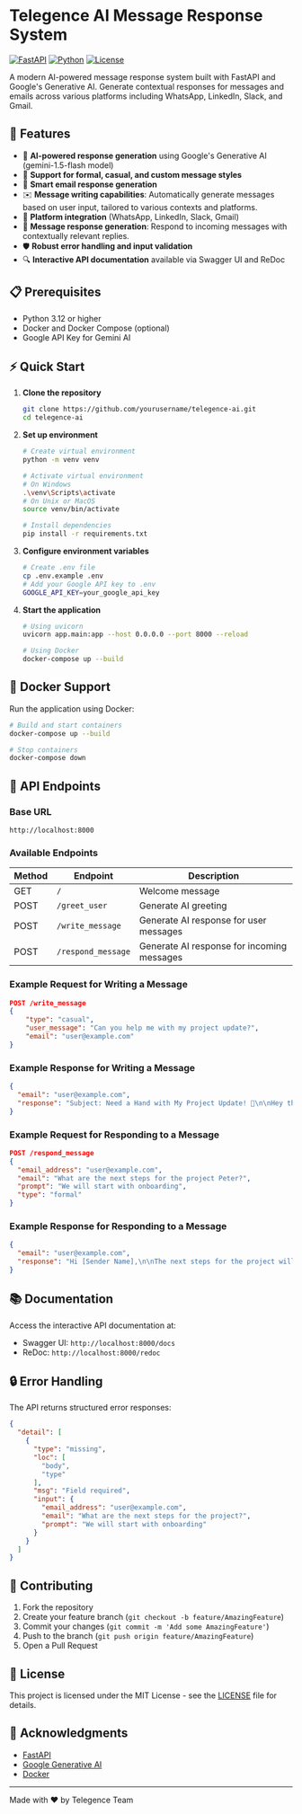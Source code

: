 # Telegence AI Message Response System

[![FastAPI](https://img.shields.io/badge/FastAPI-0.109.2-009688.svg?style=flat&logo=FastAPI&logoColor=white)](https://fastapi.tiangolo.com)
[![Python](https://img.shields.io/badge/python-3.12+-blue.svg?style=flat&logo=python&logoColor=white)](https://www.python.org)
[![License](https://img.shields.io/badge/license-MIT-blue.svg)](LICENSE)

A modern AI-powered message response system built with FastAPI and Google's Generative AI. Generate contextual responses for messages and emails across various platforms including WhatsApp, LinkedIn, Slack, and Gmail.

## 🚀 Features

- 🤖 **AI-powered response generation** using Google's Generative AI (gemini-1.5-flash model)
- 📝 **Support for formal, casual, and custom message styles**
- 📧 **Smart email response generation**
- ✉️ **Message writing capabilities**: Automatically generate messages based on user input, tailored to various contexts and platforms.
- 🔄 **Platform integration** (WhatsApp, LinkedIn, Slack, Gmail)
- 🔄 **Message response generation**: Respond to incoming messages with contextually relevant replies.
- 🛡️ **Robust error handling and input validation**
- 🔍 **Interactive API documentation** available via Swagger UI and ReDoc

## 📋 Prerequisites

- Python 3.12 or higher
- Docker and Docker Compose (optional)
- Google API Key for Gemini AI

## ⚡️ Quick Start

1. **Clone the repository**
   ```bash
   git clone https://github.com/yourusername/telegence-ai.git
   cd telegence-ai
   ```

2. **Set up environment**
   ```bash
   # Create virtual environment
   python -m venv venv

   # Activate virtual environment
   # On Windows
   .\venv\Scripts\activate
   # On Unix or MacOS
   source venv/bin/activate

   # Install dependencies
   pip install -r requirements.txt
   ```

3. **Configure environment variables**
   ```bash
   # Create .env file
   cp .env.example .env
   # Add your Google API key to .env
   GOOGLE_API_KEY=your_google_api_key
   ```

4. **Start the application**
   ```bash
   # Using uvicorn
   uvicorn app.main:app --host 0.0.0.0 --port 8000 --reload

   # Using Docker
   docker-compose up --build
   ```

## 🐳 Docker Support

Run the application using Docker:
```bash
# Build and start containers
docker-compose up --build

# Stop containers
docker-compose down
```

## 🔌 API Endpoints

### Base URL
```
http://localhost:8000
```

### Available Endpoints

| Method | Endpoint          | Description                               |
|--------|-------------------|-------------------------------------------|
| GET    | `/`                | Welcome message                          |
| POST   | `/greet_user`     | Generate AI greeting                     |
| POST   | `/write_message`   | Generate AI response for user messages   |
| POST   | `/respond_message` | Generate AI response for incoming messages |

### Example Request for Writing a Message

```json
POST /write_message
{
    "type": "casual",
    "user_message": "Can you help me with my project update?",
    "email": "user@example.com"
}
```

### Example Response for Writing a Message

```json
{
  "email": "user@example.com",
  "response": "Subject: Need a Hand with My Project Update! 🤘\n\nHey there! 👋\n\nCould you lend a helping hand with my project update? I'm feeling a little stuck and could really use some of your awesome AI brainpower. 😊\n\nThanks a bunch!"
}
```

### Example Request for Responding to a Message

```json
POST /respond_message
{
  "email_address": "user@example.com",
  "email": "What are the next steps for the project Peter?",
  "prompt": "We will start with onboarding",
  "type": "formal"
}
```

### Example Response for Responding to a Message

```json
{
  "email": "user@example.com",
  "response": "Hi [Sender Name],\n\nThe next steps for the project will be to start with onboarding. \n\nBest, \nPeter"
}
```

## 📚 Documentation

Access the interactive API documentation at:
- Swagger UI: `http://localhost:8000/docs`
- ReDoc: `http://localhost:8000/redoc`

## 🔒 Error Handling

The API returns structured error responses:

```json
{
  "detail": [
    {
      "type": "missing",
      "loc": [
        "body",
        "type"
      ],
      "msg": "Field required",
      "input": {
        "email_address": "user@example.com",
        "email": "What are the next steps for the project?",
        "prompt": "We will start with onboarding"
      }
    }
  ]
}
```


## 🤝 Contributing

1. Fork the repository
2. Create your feature branch (`git checkout -b feature/AmazingFeature`)
3. Commit your changes (`git commit -m 'Add some AmazingFeature'`)
4. Push to the branch (`git push origin feature/AmazingFeature`)
5. Open a Pull Request

## 📝 License

This project is licensed under the MIT License - see the [LICENSE](LICENSE) file for details.

## 🙏 Acknowledgments

- [FastAPI](https://fastapi.tiangolo.com/)
- [Google Generative AI](https://ai.google.dev/)
- [Docker](https://www.docker.com/)

---
Made with ❤️ by Telegence Team
